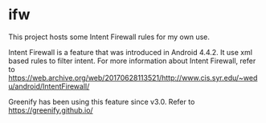 # ifw
This project hosts some Intent Firewall rules for my own use.

Intent Firewall is a feature that was introduced in Android 4.4.2. It use xml based rules to filter intent. For more information about Intent Firewall, refer to https://web.archive.org/web/20170628113521/http://www.cis.syr.edu/~wedu/android/IntentFirewall/

Greenify has been using this feature since v3.0. Refer to https://greenify.github.io/
